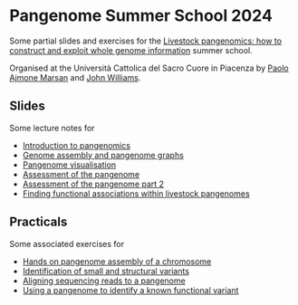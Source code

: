 # Pangenome Summer School 2024

Some partial slides and exercises for the [Livestock pangenomics: how to construct and exploit whole genome information](https://formazionecontinua.unicatt.it/formazione-livestock-pangenomics-how-to-construct-and-exploit-whole-genome-information-a124pc06345-01) summer school.

Organised at the Università Cattolica del Sacro Cuore in Piacenza by [Paolo Ajmone Marsan](https://docenti.unicatt.it/ppd2/en/docenti/12543/paolo-ajmone-marsan) and [John Williams](https://docenti.unicatt.it/ppd2/en/docenti/81487/john-lewis-williams).

## Slides
Some lecture notes for  
 - [Introduction to pangenomics](slides/lecture_0.md)
 - [Genome assembly and pangenome graphs](slides/lecture_5.md)
 - [Pangenome visualisation](slides/lecture_6.md)
 - [Assessment of the pangenome](slides/lecture_7.md)
 - [Assessment of the pangenome part 2](slides/lecture_8.md)
 - [Finding functional associations within livestock pangenomes](slides/lecture_13.md)

## Practicals
Some associated exercises for
 - [Hands on pangenome assembly of a chromosome](practicals/day2_afternoon.md)
 - [Identification of small and structural variants](practicals/day3_afternoon.md)
 - [Aligning sequencing reads to a pangenome](practicals/day4_morning.md)
 - [Using a pangenome to identify a known functional variant](practicals/day5_afternoon.md)
